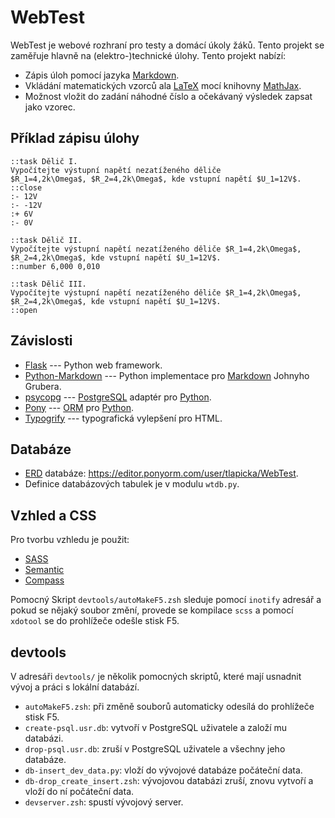 
WebTest
=========

WebTest je webové rozhraní pro testy a domácí úkoly žáků. Tento projekt se
zaměřuje hlavně na (elektro-)technické úlohy. Tento projekt nabízí:

* Zápis úloh pomocí jazyka [Markdown](https://cs.wikipedia.org/wiki/Markdown).
* Vkládání matematických vzorců 
  ala [LaTeX](https://cs.wikipedia.org/wiki/LaTeX)
  mocí knihovny [MathJax](https://cs.wikipedia.org/wiki/MathJax).
* Možnost vložit do zadání náhodné číslo a očekávaný výsledek
  zapsat jako vzorec. 


Příklad zápisu úlohy
--------------------

    ::task Dělič I.
    Vypočítejte výstupní napětí nezatíženého děliče 
    $R_1=4,2k\Omega$, $R_2=4,2k\Omega$, kde vstupní napětí $U_1=12V$.
    ::close
    :- 12V
    :- -12V
    :+ 6V
    :- 0V

    ::task Dělič II.
    Vypočítejte výstupní napětí nezatíženého děliče $R_1=4,2k\Omega$, 
    $R_2=4,2k\Omega$, kde vstupní napětí $U_1=12V$.
    ::number 6,000 0,010

    ::task Dělič III.
    Vypočítejte výstupní napětí nezatíženého děliče $R_1=4,2k\Omega$,
    $R_2=4,2k\Omega$, kde vstupní napětí $U_1=12V$.
    ::open


Závislosti
-----------

* [Flask](http://flask.pocoo.org/) --- Python web framework.
* [Python-Markdown](http://pythonhosted.org/Markdown/) --- Python implementace pro
  [Markdown](http://daringfireball.net/projects/markdown/) Johnyho Grubera.
* [psycopg](http://initd.org/psycopg/) --- 
  [PostgreSQL](http://www.postgresql.org/) adaptér
  pro [Python](https://www.python.org/).
* [Pony](http://ponyorm.com/) ---
  [ORM](http://cs.wikipedia.org/wiki/Objektově_relační_mapování) 
  pro [Python](https://www.python.org/).
* [Typogrify](https://github.com/mintchaos/typogrify) --- typografická
  vylepšení pro HTML.


Databáze
--------

* [ERD]() databáze: <https://editor.ponyorm.com/user/tlapicka/WebTest>.
* Definice databázových tabulek je v modulu `wtdb.py`.

Vzhled a CSS
------------

Pro tvorbu vzhledu je použit:
* [SASS](http://sass-lang.com/guide)
* [Semantic](http://semantic.gs/)
* [Compass](http://compass-style.org/)

Pomocný Skript `devtools/autoMakeF5.zsh` sleduje pomocí `inotify` adresář a pokud
se nějaký soubor změní, provede se kompilace `scss` a pomocí `xdotool`
se do prohlížeče odešle stisk F5.

devtools
-----------

V adresáři `devtools/` je několik pomocných skriptů, které mají usnadnit vývoj
a práci s lokální databází.

* `autoMakeF5.zsh`: při změně souborů automaticky odesílá 
   do prohlížeče stisk F5.
* `create-psql.usr.db`: vytvoří v PostgreSQL uživatele a založí mu 
   databázi.
* `drop-psql.usr.db`: zruší v PostgreSQL uživatele a všechny jeho 
   databáze.
* `db-insert_dev_data.py`: vloží do vývojové databáze počáteční data.
* `db-drop_create_insert.zsh`: vývojovou databázi zruší, znovu vytvoří
   a vloží do ní počáteční data.
* `devserver.zsh`: spustí vývojový server.


